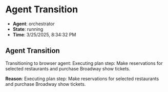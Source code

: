 # Agent Transition

- **Agent**: orchestrator
- **State**: running
- **Time**: 3/25/2025, 8:34:32 PM

## Agent Transition

Transitioning to browser agent: Executing plan step: Make reservations for selected restaurants and purchase Broadway show tickets.

**Reason**: Executing plan step: Make reservations for selected restaurants and purchase Broadway show tickets.

